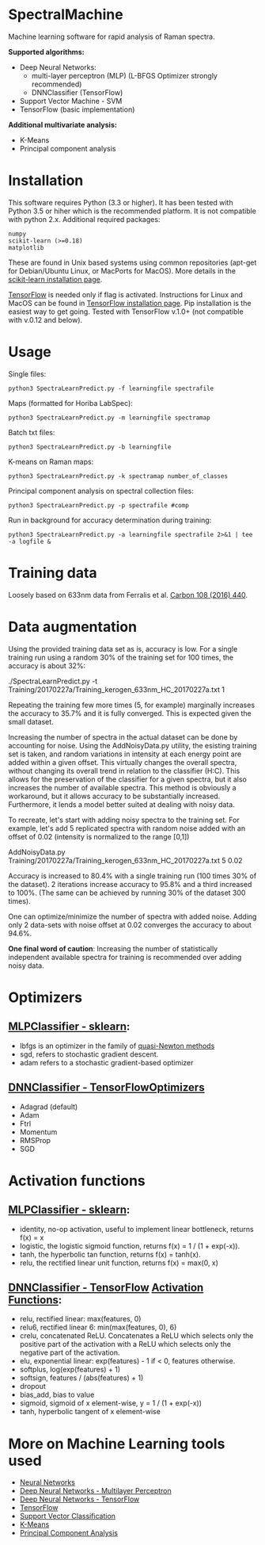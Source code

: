 # SpectralMachine
Machine learning software for rapid analysis of Raman spectra.

**Supported algorithms:**
 
 - Deep Neural Networks:
   - multi-layer perceptron (MLP) (L-BFGS Optimizer strongly recommended)
   - DNNClassifier (TensorFlow)
 - Support Vector Machine - SVM
 - TensorFlow (basic implementation)

**Additional multivariate analysis:**
- K-Means
- Principal component analysis

Installation
=============

This software requires Python (3.3 or higher). It has been tested with Python 3.5 or hiher which is the recommended platform. It is not compatible with python 2.x. Additional required packages:

    numpy
    scikit-learn (>=0.18)
    matplotlib 

These are found in Unix based systems using common repositories (apt-get for Debian/Ubuntu Linux, or MacPorts for MacOS). More details in the [scikit-learn installation page](http://scikit-learn.org/stable/install.html).

[TensorFlow](https://www.tensorflow.org) is needed only if flag is activated. Instructions for Linux and MacOS can be found in [TensorFlow installation page](https://www.tensorflow.org/install/). Pip installation is the easiest way to get going. Tested with TensorFlow v.1.0+ (not compatible with v.0.12 and below).


Usage
======

Single files: 
  
    python3 SpectraLearnPredict.py -f learningfile spectrafile 

Maps (formatted for Horiba LabSpec): 
  
    python3 SpectraLearnPredict.py -m learningfile spectramap 

Batch txt files:

    python3 SpectraLearnPredict.py -b learningfile 

K-means on Raman maps:
    
    python3 SpectraLearnPredict.py -k spectramap number_of_classes

Principal component analysis on spectral collection files:
    
    python3 SpectraLearnPredict.py -p spectrafile #comp

Run in background for accuracy determination during training:

    python3 SpectraLearnPredict.py -a learningfile spectrafile 2>&1 | tee -a logfile &


Training data
=============
Loosely based on 633nm data from Ferralis et al. [Carbon 108 (2016) 440](http://dx.doi.org/10.1016/j.carbon.2016.07.039).


Data augmentation
==================
Using the provided training data set as is, accuracy is low. For a single training run using a random 30% of the training set for 100 times, the accuracy is about 32%:

./SpectraLearnPredict.py -t Training/20170227a/Training_kerogen_633nm_HC_20170227a.txt 1

Repeating the training few more times (5, for example) marginally increases the accuracy to 35.7% and it is fully converged. This is expected given the small dataset.

Increasing the number of spectra in the actual dataset can be done by accounting for noise. Using the AddNoisyData.py utility, the esisting training set is taken, and random variations in intensity at each energy point are added within a given offset. This virtually changes the overall spectra, without changing its overall trend in relation to the classifier (H:C). This allows for the preservation of the classifier for a given spectra, but it also increases the number of available spectra. This method is obviously a workaround, but it allows accuracy to be substantially increased. Furthermore, it lends a model better suited at dealing with noisy data. 

To recreate, let's start with adding noisy spectra to the training set. For example, let's add 5 replicated spectra with random noise added with an offset of 0.02 (intensity is normalized to the range [0,1])

AddNoisyData.py Training/20170227a/Training_kerogen_633nm_HC_20170227a.txt 5 0.02

Accuracy is increased to 80.4% with a single training run (100 times 30% of the dataset). 2 iterations increase accuracy to 95.8% and a third increased to 100%. (The same can be achieved by running 30% of the dataset 300 times).

One can optimize/minimize the number of spectra with added noise. Adding only 2 data-sets with noise offset at 0.02 converges the accuracy to about 94.6%. 

**One final word of caution**: Increasing the number of statistically independent available spectra for training is recommended over adding noisy data. 

Optimizers
==========
## [MLPClassifier - sklearn](http://scikit-learn.org/stable/modules/generated/sklearn.neural_network.MLPClassifier.html):
- lbfgs is an optimizer in the family of [quasi-Newton methods](https://en.wikipedia.org/wiki/Broyden%E2%80%93Fletcher%E2%80%93Goldfarb%E2%80%93Shanno_algorithm)
- sgd, refers to stochastic gradient descent.
- adam refers to a stochastic gradient-based optimizer

## [DNNClassifier - TensorFlow](https://www.tensorflow.org/api_docs/python/tf/contrib/learn/DNNClassifier)[Optimizers](https://www.tensorflow.org/api_guides/python/train)
- Adagrad (default)
- Adam
- Ftrl
- Momentum
- RMSProp
- SGD

Activation functions
====================

## [MLPClassifier - sklearn](http://scikit-learn.org/stable/modules/generated/sklearn.neural_network.MLPClassifier.html):
- identity, no-op activation, useful to implement linear bottleneck, returns f(x) = x
- logistic, the logistic sigmoid function, returns f(x) = 1 / (1 + exp(-x)).
- tanh, the hyperbolic tan function, returns f(x) = tanh(x).
- relu, the rectified linear unit function, returns f(x) = max(0, x)

## [DNNClassifier - TensorFlow](https://www.tensorflow.org/api_docs/python/tf/contrib/learn/DNNClassifier) [Activation Functions](https://www.tensorflow.org/api_guides/python/nn):
- relu, rectified linear: max(features, 0)
- relu6, rectified linear 6: min(max(features, 0), 6)
- crelu, concatenated ReLU. Concatenates a ReLU which selects only the positive part of the activation with a ReLU which selects only the negative part of the activation. 
- elu, exponential linear: exp(features) - 1 if < 0, features otherwise.
- softplus, log(exp(features) + 1)
- softsign, features / (abs(features) + 1)
- dropout
- bias_add, bias to value
- sigmoid, sigmoid of x element-wise, y = 1 / (1 + exp(-x))
- tanh, hyperbolic tangent of x element-wise

More on Machine Learning tools used
====================================

- [Neural Networks](http://scikit-learn.org/stable/modules/neural_networks_supervised.html)
- [Deep Neural Networks - Multilayer Perceptron](http://scikit-learn.org/stable/modules/generated/sklearn.neural_network.MLPClassifier.html)
- [Deep Neural Networks - TensorFlow](https://www.tensorflow.org/api_docs/python/tf/contrib/learn/DNNClassifier)
- [TensorFlow](https://www.tensorflow.org)
- [Support Vector Classification](http://scikit-learn.org/stable/modules/generated/sklearn.svm.SVC.html)
- [K-Means](http://scikit-learn.org/stable/modules/generated/sklearn.cluster.KMeans.html)
- [Principal Component Analysis](http://scikit-learn.org/stable/modules/generated/sklearn.decomposition.PCA.html)

